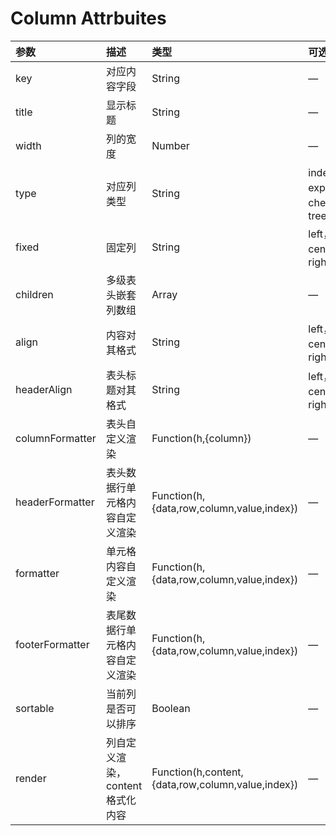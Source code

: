 # Column Attrbuites

| 参数            | 描述                             | 类型                                              | 可选值                           | 默认值    |
| :-------------- | :------------------------------- | :------------------------------------------------ | :------------------------------- | :-------- |
| key             | 对应内容字段                     | String                                            | —                                | —         |
| title           | 显示标题                         | String                                            | —                                | —         |
| width           | 列的宽度                         | Number                                            | —                                | —         |
| type            | 对应列类型                       | String                                            | index，expansion，checkbox，tree | —         |
| fixed           | 固定列                           | String                                            | left，center，right              | center    |
| children        | 多级表头嵌套列数组               | Array                                             | —                                | —         |
| align           | 内容对其格式                     | String                                            | left，center，right              | left      |
| headerAlign     | 表头标题对其格式                 | String                                            | left，center，right              | left      |
| columnFormatter | 表头自定义渲染                   | Function(h,{column})                              | —                                | —         |
| headerFormatter | 表头数据行单元格内容自定义渲染   | Function(h,{data,row,column,value,index})         | —                                | fromatter |
| formatter       | 单元格内容自定义渲染             | Function(h,{data,row,column,value,index})         | —                                | —         |
| footerFormatter | 表尾数据行单元格内容自定义渲染   | Function(h,{data,row,column,value,index})         | —                                | formatter |
| sortable        | 当前列是否可以排序               | Boolean                                           | —                                | false     |
| render          | 列自定义渲染，content 格式化内容 | Function(h,content,{data,row,column,value,index}) | —                                | —         |
